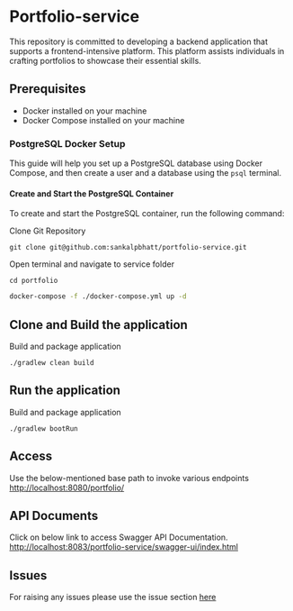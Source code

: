 # Portfolio-service

This repository is committed to developing a backend application that supports a frontend-intensive platform.
This platform assists individuals in crafting portfolios to showcase their essential skills.

## Prerequisites

- Docker installed on your machine
- Docker Compose installed on your machine

### PostgreSQL Docker Setup

This guide will help you set up a PostgreSQL database using Docker Compose, and then create a user and a database using
the `psql` terminal.

#### Create and Start the PostgreSQL Container

To create and start the PostgreSQL container, run the following command:

Clone Git Repository

```shell
git clone git@github.com:sankalpbhatt/portfolio-service.git
```

Open terminal and navigate to service folder

```shell
cd portfolio
```

```sh
docker-compose -f ./docker-compose.yml up -d
```

## Clone and Build the application

Build and package application

```shell
./gradlew clean build
```

## Run the application

Build and package application

```shell
./gradlew bootRun
```

## Access

Use the below-mentioned base path to invoke various endpoints
[http://localhost:8080/portfolio/](http://localhost:8080/portfolio/)

## API Documents

Click on below link to access Swagger API Documentation.
[http://localhost:8083/portfolio-service/swagger-ui/index.html](http://localhost:8083/portfolio-service/swagger-ui/index.html)

## Issues

For raising any issues please use the issue section [here](https://github.com/sankalpbhatt/portfolio-service/issues)
